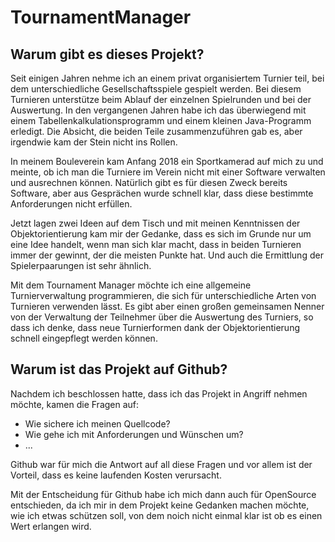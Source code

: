 # TournamentManager

## Warum gibt es dieses Projekt?

Seit einigen Jahren nehme ich an einem privat organisiertem Turnier teil, bei dem unterschiedliche 
Gesellschaftsspiele gespielt werden. Bei diesem Turnieren unterstütze beim Ablauf der einzelnen 
Spielrunden und bei der Auswertung. In den vergangenen Jahren habe ich das überwiegend mit einem
Tabellenkalkulationsprogramm und einem kleinen Java-Programm erledigt. Die Absicht, die beiden 
Teile zusammenzuführen gab es, aber irgendwie kam der Stein nicht ins Rollen.

In meinem Bouleverein kam Anfang 2018 ein Sportkamerad auf mich zu und meinte, ob ich man die
Turniere im Verein nicht mit einer Software verwalten und ausrechnen können. Natürlich gibt es
für diesen Zweck bereits Software, aber aus Gesprächen wurde schnell klar, dass diese bestimmte
Anforderungen nicht erfüllen.

Jetzt lagen zwei Ideen auf dem Tisch und mit meinen Kenntnissen der Objektorientierung kam mir 
der Gedanke, dass es sich im Grunde nur um eine Idee handelt, wenn man sich klar macht, dass in 
beiden Turnieren immer der gewinnt, der die meisten Punkte hat. Und auch die Ermittlung der 
Spielerpaarungen ist sehr ähnlich. 

Mit dem Tournament Manager möchte ich eine allgemeine Turnierverwaltung programmieren, die sich
für unterschiedliche Arten von Turnieren verwenden lässt. Es gibt aber einen großen gemeinsamen
Nenner von der Verwaltung der Teilnehmer über die Auswertung des Turniers, so dass ich denke,
dass neue Turnierformen dank der Objektorientierung schnell eingepflegt werden können.

## Warum ist das Projekt auf Github?

Nachdem ich beschlossen hatte, dass ich das Projekt in Angriff nehmen möchte, kamen die Fragen
auf:
- Wie sichere ich meinen Quellcode?
- Wie gehe ich mit Anforderungen und Wünschen um?
- ...

Github war für mich die Antwort auf all diese Fragen und vor allem ist der Vorteil, dass es
keine laufenden Kosten verursacht. 

Mit der Entscheidung für Github habe ich mich dann auch für OpenSource entschieden, da ich mir
in dem Projekt keine Gedanken machen möchte, wie ich etwas schützen soll, von dem noich nicht
einmal klar ist ob es einen Wert erlangen wird.
